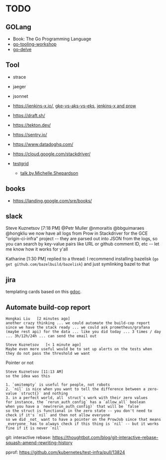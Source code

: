 # TODO

## GOLang

* Book: The Go Programming Language
* [go-tooling-workshop](https://github.com/campoy/go-tooling-workshop)
* [go-delve](https://github.com/go-delve/delve)

## Tool

* strace
* jaeger

* jsonnet
* https://jenkins-x.io/, [gke-vs-aks-vs-eks](https://blog.hasura.io/gke-vs-aks-vs-eks-411f080640dc/), [jenkins-x and prow](https://technologyconversations.com/2019/04/15/going-serverless-with-jenkins-x-exploring-prow-jenkins-x-pipeline-operator-and-tekton/)
* https://draft.sh/
* https://tekton.dev/

* https://sentry.io/
* https://www.datadoghq.com/
* https://cloud.google.com/stackdriver/

* [testgrid](https://github.com/kubernetes/test-infra/tree/master/testgrid)
    * [talk.by.Michelle.Shepardson](https://www.youtube.com/watch?v=jm2l2SLq_yE)

## books

* https://landing.google.com/sre/books/

## slack
Steve Kuznetsov [7:18 PM]
@Petr Muller @nmoraitis @bbguimaraes @hongkliu we now have all logs from Prow in Stackdriver for the GCE "origin-ci-infra" project -- they are parsed out into JSON from the logs, so you can search by key-value pairs like URL or github comment ID, etc -- let me know how it works for y'all

Katharine [1:30 PM]
replied to a thread:
I recommend installing bazelisk (`go get github.com/bazelbuild/bazelisk`) and just symlinking bazel to that

## jira

templating cards based on this [gdoc](https://docs.google.com/document/d/11jvb7yWNVQ3-fXwjpfVDAIY6BRVFjroDoDMcGwR57js/edit).

## Automate build-cop report

```
Hongkai Liu   [2 minutes ago]
another crazy thinking ... we could automate the build-cop report since we have the stack ready ... we could ask prometheus/grafana (maybe rest api) for the data ... like you did today ... 3 times / day ... 3h/12h/24h ... can send the email out

Steve Kuznetsov   [< 1 minute ago]
Maybe even more useful would be to set up alerts on the tests when they do not pass the threshold we want

```

Pointer or not

```
Steve Kuznetsov [11:13 AM]
so the idea was this

1. `omitempty` is useful for people, not robots
2. `nil` is nice when you want to tell the difference between a zero-value `struct{}` and nothing
3. in a perfect world, all `struct`s work with their zero values
for instance, the `rerun_auth_config` has a `allow_all` boolean
when you have a `new(rerun_auth_config)` that will be `false`
so the struct is functional in the zero state -- you don't need to check if it's `nil` and then not allow everyone
so we did _not_ want to have a pointer on the ProwJob since that means _everyone_ has to always check if this thing is `nil` -- but it works fine if it is never `nil`
```

git: interactive rebase: https://thoughtbot.com/blog/git-interactive-rebase-squash-amend-rewriting-history

pprof: https://github.com/kubernetes/test-infra/pull/13824
